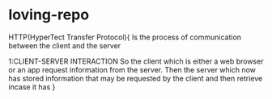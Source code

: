 # loving-repo
HTTP(HyperTect Transfer Protocol){
Is the process of communication between the client and the server   

1:CLIENT-SERVER INTERACTION
So the client which is either a web browser or an app request information from the server.
Then the server  which now has stored  information that may be requested by the client and then retrieve incase it has 
}
